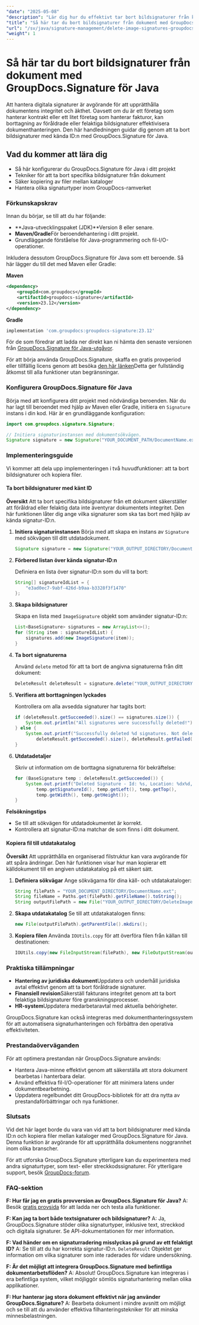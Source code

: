```yaml
---
"date": "2025-05-08"
"description": "Lär dig hur du effektivt tar bort bildsignaturer från kända ID&#58;n med GroupDocs.Signature för Java, vilket säkerställer att dina dokument förblir korrekta och uppdaterade."
"title": "Så här tar du bort bildsignaturer från dokument med GroupDocs.Signature för Java"
"url": "/sv/java/signature-management/delete-image-signatures-groupdocs-java/"
"weight": 1
---
```


# Så här tar du bort bildsignaturer från dokument med GroupDocs.Signature för Java

Att hantera digitala signaturer är avgörande för att upprätthålla dokumentens integritet och äkthet. Oavsett om du är ett företag som hanterar kontrakt eller ett litet företag som hanterar fakturor, kan borttagning av föråldrade eller felaktiga bildsignaturer effektivisera dokumenthanteringen. Den här handledningen guidar dig genom att ta bort bildsignaturer med kända ID:n med GroupDocs.Signature för Java.

## Vad du kommer att lära dig
- Så här konfigurerar du GroupDocs.Signature för Java i ditt projekt
- Tekniker för att ta bort specifika bildsignaturer från dokument
- Säker kopiering av filer mellan kataloger
- Hantera olika signaturtyper inom GroupDocs-ramverket

### Förkunskapskrav

Innan du börjar, se till att du har följande:
- **Java-utvecklingspaket (JDK)**Version 8 eller senare.
- **Maven/Gradle**För beroendehantering i ditt projekt.
- Grundläggande förståelse för Java-programmering och fil-I/O-operationer.

Inkludera dessutom GroupDocs.Signature för Java som ett beroende. Så här lägger du till det med Maven eller Gradle:

**Maven**
```xml
<dependency>
    <groupId>com.groupdocs</groupId>
    <artifactId>groupdocs-signature</artifactId>
    <version>23.12</version>
</dependency>
```

**Gradle**
```gradle
implementation 'com.groupdocs:groupdocs-signature:23.12'
```

För de som föredrar att ladda ner direkt kan ni hämta den senaste versionen från [GroupDocs.Signature för Java-utgåvor](https://releases.groupdocs.com/signature/java/).

För att börja använda GroupDocs.Signature, skaffa en gratis provperiod eller tillfällig licens genom att besöka [den här länken](https://purchase.groupdocs.com/temporary-license/)Detta ger fullständig åtkomst till alla funktioner utan begränsningar.

### Konfigurera GroupDocs.Signature för Java

Börja med att konfigurera ditt projekt med nödvändiga beroenden. När du har lagt till beroendet med hjälp av Maven eller Gradle, initiera en `Signature` instans i din kod. Här är en grundläggande konfiguration:
```java
import com.groupdocs.signature.Signature;

// Initiera signaturinstansen med dokumentsökvägen.
Signature signature = new Signature("YOUR_DOCUMENT_PATH/DocumentName.ext");
```

### Implementeringsguide

Vi kommer att dela upp implementeringen i två huvudfunktioner: att ta bort bildsignaturer och kopiera filer.

#### Ta bort bildsignaturer med känt ID

**Översikt**
Att ta bort specifika bildsignaturer från ett dokument säkerställer att föråldrad eller felaktig data inte äventyrar dokumentets integritet. Den här funktionen låter dig ange vilka signaturer som ska tas bort med hjälp av kända signatur-ID:n.

1. **Initiera signaturinstansen**
   Börja med att skapa en instans av `Signature` med sökvägen till ditt utdatadokument.
   ```java
   Signature signature = new Signature("YOUR_OUTPUT_DIRECTORY/DocumentName.ext");
   ```

2. **Förbered listan över kända signatur-ID:n**

   Definiera en lista över signatur-ID:n som du vill ta bort:
   ```java
   String[] signatureIdList = {
       "e3ad0ec7-9abf-426d-b9aa-b3328f3f1470"
   };
   ```

3. **Skapa bildsignaturer**

   Skapa en lista med `ImageSignature` objekt som använder signatur-ID:n:
   ```java
   List<BaseSignature> signatures = new ArrayList<>();
   for (String item : signatureIdList) {
       signatures.add(new ImageSignature(item));
   }
   ```

4. **Ta bort signaturerna**

   Använd `delete` metod för att ta bort de angivna signaturerna från ditt dokument:
   ```java
   DeleteResult deleteResult = signature.delete("YOUR_OUTPUT_DIRECTORY/DocumentName.ext", signatures);
   ```

5. **Verifiera att borttagningen lyckades**

   Kontrollera om alla avsedda signaturer har tagits bort:
   ```java
   if (deleteResult.getSucceeded().size() == signatures.size()) {
       System.out.println("All signatures were successfully deleted!");
   } else {
       System.out.printf("Successfully deleted %d signatures. Not deleted: %d signatures.%n",
           deleteResult.getSucceeded().size(), deleteResult.getFailed().size());
   }
   ```

6. **Utdatadetaljer**

   Skriv ut information om de borttagna signaturerna för bekräftelse:
   ```java
   for (BaseSignature temp : deleteResult.getSucceeded()) {
       System.out.printf("Deleted Signature - Id: %s, Location: %dx%d, Size: %dx%d%n",
           temp.getSignatureId(), temp.getLeft(), temp.getTop(),
           temp.getWidth(), temp.getHeight());
   }
   ```

**Felsökningstips**
- Se till att sökvägen för utdatadokumentet är korrekt.
- Kontrollera att signatur-ID:na matchar de som finns i ditt dokument.

#### Kopiera fil till utdatakatalog

**Översikt**
Att upprätthålla en organiserad filstruktur kan vara avgörande för att spåra ändringar. Den här funktionen visar hur man kopierar ett källdokument till en angiven utdatakatalog på ett säkert sätt.

1. **Definiera sökvägar**
   Ange sökvägarna för dina käll- och utdatakataloger:
   ```java
   String filePath = "YOUR_DOCUMENT_DIRECTORY/DocumentName.ext";
   String fileName = Paths.get(filePath).getFileName().toString();
   String outputFilePath = new File("YOUR_OUTPUT_DIRECTORY/DeleteImageById/").getPath() + fileName;
   ```

2. **Skapa utdatakatalog**
   Se till att utdatakatalogen finns:
   ```java
   new File(outputFilePath).getParentFile().mkdirs();
   ```

3. **Kopiera filen**
   Använda `IOUtils.copy` för att överföra filen från källan till destinationen:
   ```java
   IOUtils.copy(new FileInputStream(filePath), new FileOutputStream(outputFilePath));
   ```

### Praktiska tillämpningar
- **Hantering av juridiska dokument**Uppdatera och underhåll juridiska avtal effektivt genom att ta bort föråldrade signaturer.
- **Finansiell revision**Säkerställ fakturans integritet genom att ta bort felaktiga bildsignaturer före granskningsprocesser.
- **HR-system**Uppdatera medarbetaravtal med aktuella behörigheter.

GroupDocs.Signature kan också integreras med dokumenthanteringssystem för att automatisera signaturhanteringen och förbättra den operativa effektiviteten.

### Prestandaöverväganden
För att optimera prestandan när GroupDocs.Signature används:
- Hantera Java-minne effektivt genom att säkerställa att stora dokument bearbetas i hanterbara delar.
- Använd effektiva fil-I/O-operationer för att minimera latens under dokumentbearbetning.
- Uppdatera regelbundet ditt GroupDocs-bibliotek för att dra nytta av prestandaförbättringar och nya funktioner.

### Slutsats
Vid det här laget borde du vara van vid att ta bort bildsignaturer med kända ID:n och kopiera filer mellan kataloger med GroupDocs.Signature för Java. Denna funktion är avgörande för att upprätthålla dokumentens noggrannhet inom olika branscher.

För att utforska GroupDocs.Signature ytterligare kan du experimentera med andra signaturtyper, som text- eller streckkodssignaturer. För ytterligare support, besök [GroupDocs-forum](https://forum.groupdocs.com/c/signature/).

### FAQ-sektion
**F: Hur får jag en gratis provversion av GroupDocs.Signature för Java?**
A: Besök [gratis provsida](https://releases.groupdocs.com/signature/java/) för att ladda ner och testa alla funktioner.

**F: Kan jag ta bort både textsignaturer och bildsignaturer?**
A: Ja, GroupDocs.Signature stöder olika signaturtyper, inklusive text, streckkod och digitala signaturer. Se API-dokumentationen för mer information.

**F: Vad händer om en signaturradering misslyckas på grund av ett felaktigt ID?**
A: Se till att du har korrekta signatur-ID:n. `DeleteResult` Objektet ger information om vilka signaturer som inte raderades för vidare undersökning.

**F: Är det möjligt att integrera GroupDocs.Signature med befintliga dokumentarbetsflöden?**
A: Absolut! GroupDocs.Signature kan integreras i era befintliga system, vilket möjliggör sömlös signaturhantering mellan olika applikationer.

**F: Hur hanterar jag stora dokument effektivt när jag använder GroupDocs.Signature?**
A: Bearbeta dokument i mindre avsnitt om möjligt och se till att du använder effektiva filhanteringstekniker för att minska minnesbelastningen.